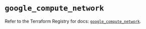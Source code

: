 # `google_compute_network`

Refer to the Terraform Registry for docs: [`google_compute_network`](https://registry.terraform.io/providers/hashicorp/google/6.15.0/docs/resources/compute_network).
